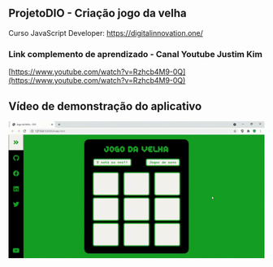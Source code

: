 ## ProjetoDIO - Criação jogo da velha
Curso JavaScript Developer: https://digitalinnovation.one/

### Link complemento de aprendizado - Canal Youtube Justim Kim
[https://www.youtube.com/watch?v=Rzhcb4M9-0Q](https://www.youtube.com/watch?v=Rzhcb4M9-0Q)

## Vídeo de demonstração do aplicativo

<p align="center">
   <img src="https://github.com/camila-github/projeto-js-dio-jogo-da-velha/blob/main/docs/video.gif"/>
</p>
